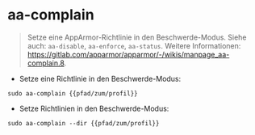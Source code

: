 # aa-complain

> Setze eine AppArmor-Richtlinie in den Beschwerde-Modus.
> Siehe auch: `aa-disable`, `aa-enforce`, `aa-status`.
> Weitere Informationen: <https://gitlab.com/apparmor/apparmor/-/wikis/manpage_aa-complain.8>.

- Setze eine Richtlinie in den Beschwerde-Modus:

`sudo aa-complain {{pfad/zum/profil}}`

- Setze Richtlinien in den Beschwerde-Modus:

`sudo aa-complain --dir {{pfad/zum/profil}}`
